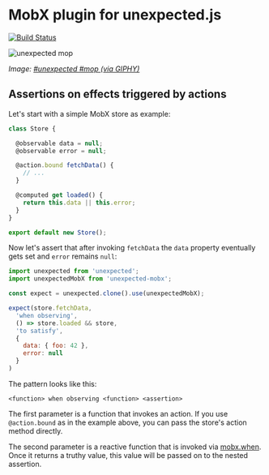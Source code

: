 # MobX plugin for unexpected.js

[![Build Status](https://travis-ci.org/fgnass/unexpected-mobx.svg?branch=master)](https://travis-ci.org/fgnass/unexpected-mobx)

![unexpected mop](unexpected.gif)

_Image: [#unexpected #mop (via GIPHY)](https://giphy.com/gifs/unexpected-broom-mop-tSs0otW4u5QJi)_

## Assertions on effects triggered by actions


Let's start with a simple MobX store as example:

```js
class Store {

  @observable data = null;
  @observable error = null;

  @action.bound fetchData() {
    // ...
  }

  @computed get loaded() {
    return this.data || this.error;
  }
}

export default new Store();
```

Now let's assert that after invoking `fetchData` the `data`
property eventually gets set and `error` remains `null`:

```js
import unexpected from 'unexpected';
import unexpectedMobX from 'unexpected-mobx';

const expect = unexpected.clone().use(unexpectedMobX);

expect(store.fetchData,
  'when observing',
  () => store.loaded && store,
  'to satisfy',
  {
    data: { foo: 42 },
    error: null
  }
)
```

The pattern looks like this:

`<function> when observing <function> <assertion>`

The first parameter is a function that invokes an action. If you use `@action.bound` as in the example above, you can pass the store's action method directly.

The second parameter is a reactive function that is invoked via [mobx.when](https://mobx.js.org/refguide/when.html). Once it returns a truthy value, this value will be passed on to the nested assertion.
